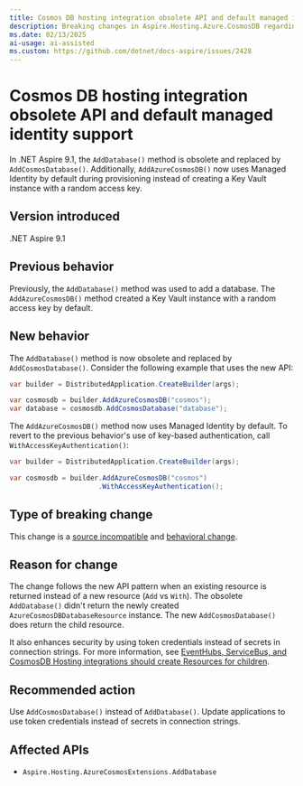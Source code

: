 ```yaml
---
title: Cosmos DB hosting integration obsolete API and default managed identity support
description: Breaking changes in Aspire.Hosting.Azure.CosmosDB regarding obsolete methods and default managed identity support.
ms.date: 02/13/2025
ai-usage: ai-assisted
ms.custom: https://github.com/dotnet/docs-aspire/issues/2428
---
```


# Cosmos DB hosting integration obsolete API and default managed identity support

In .NET Aspire 9.1, the `AddDatabase()` method is obsolete and replaced by `AddCosmosDatabase()`. Additionally, `AddAzureCosmosDB()` now uses Managed Identity by default during provisioning instead of creating a Key Vault instance with a random access key.

## Version introduced

.NET Aspire 9.1

## Previous behavior

Previously, the `AddDatabase()` method was used to add a database. The `AddAzureCosmosDB()` method created a Key Vault instance with a random access key by default.

## New behavior

The `AddDatabase()` method is now obsolete and replaced by `AddCosmosDatabase()`. Consider the following example that uses the new API:

```csharp
var builder = DistributedApplication.CreateBuilder(args);

var cosmosdb = builder.AddAzureCosmosDB("cosmos");
var database = cosmosdb.AddCosmosDatabase("database");
```

The `AddAzureCosmosDB()` method now uses Managed Identity by default. To revert to the previous behavior's use of key-based authentication, call `WithAccessKeyAuthentication()`:

```csharp
var builder = DistributedApplication.CreateBuilder(args);

var cosmosdb = builder.AddAzureCosmosDB("cosmos")
                      .WithAccessKeyAuthentication();
```

## Type of breaking change

This change is a [source incompatible](../categories.md#source-compatibility) and [behavioral change](../categories.md#behavioral-change).

## Reason for change

The change follows the new API pattern when an existing resource is returned instead of a new resource (`Add` vs `With`). The obsolete `AddDatabase()` didn't return the newly created `AzureCosmosDBDatabaseResource` instance. The new `AddCosmosDatabase()` does return the child resource.

It also enhances security by using token credentials instead of secrets in connection strings. For more information, see [EventHubs, ServiceBus, and CosmosDB Hosting integrations should create Resources for children](https://github.com/dotnet/aspire/issues/7407).

## Recommended action

Use `AddCosmosDatabase()` instead of `AddDatabase()`. Update applications to use token credentials instead of secrets in connection strings.

## Affected APIs

- `Aspire.Hosting.AzureCosmosExtensions.AddDatabase`
